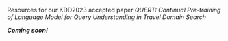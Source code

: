 

Resources for our KDD2023 accepted paper *QUERT: Continual Pre-training of Language Model for Query Understanding in Travel Domain Search*

***Coming soon!***